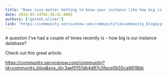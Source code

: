 ```yaml
---
title: "Does size matter Getting to know your instance like how big is it"
date: 2019-03-14T01:36:41.000Z
authors: ["gareth.oliver"]
link: "https://community.servicenow.com/community?id=community_blog&sys_id=5579b927dbc433c0e0e80b55ca96199d"
---
```

<p>A question I&#39;ve had a couple of times recently is - how big is our instance database?</p>
<p>Check out this great article:</p>
<p><a href="https://community.servicenow.com/community?id&#61;community_blog&amp;sys_id&#61;3aef0151db4d67c0fece0b55ca9619bb" target="_blank" rel="noopener noreferrer nofollow">https://community.servicenow.com/community?id&#61;community_blog&amp;sys_id&#61;3aef0151db4d67c0fece0b55ca9619bb</a></p>